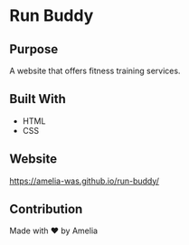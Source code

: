 # Run Buddy

## Purpose
A website that offers fitness training services.

## Built With
* HTML
* CSS

## Website
https://amelia-was.github.io/run-buddy/

## Contribution
Made with ❤️ by Amelia

